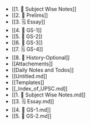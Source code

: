 - [[1. 📓 Subject Wise Notes]]
- [[2. 📔 Prelims]]
- [[3. 🗒️ Essay]]
- [[4. 📕 GS-1]]
- [[5. 📙 GS-2]]
- [[6. 📗 GS-3]]
- [[7. 🗒️ GS-4]]
- [[8. 📘 History-Optional]]
- [[Attachements]]
- [[Daily Notes and Todos]]
- [[Untitled.md]]
- [[Templates]]
- [[_Index_of_UPSC.md]]
- [[1. 📓 Subject Wise Notes.md]]
- [[3. 🗒️ Essay.md]]
- [[4. 📕 GS-1.md]]
- [[5. 📙 GS-2.md]]
